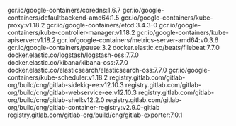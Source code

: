 gcr.io/google-containers/coredns:1.6.7
gcr.io/google-containers/defaultbackend-amd64:1.5
gcr.io/google-containers/kube-proxy:v1.18.2
gcr.io/google-containers/etcd:3.4.3-0
gcr.io/google-containers/kube-controller-manager:v1.18.2
gcr.io/google-containers/kube-apiserver:v1.18.2
gcr.io/google-containers/metrics-server-amd64:v0.3.6
gcr.io/google-containers/pause:3.2
docker.elastic.co/beats/filebeat:7.7.0
docker.elastic.co/logstash/logstash-oss:7.7.0
docker.elastic.co/kibana/kibana-oss:7.7.0
docker.elastic.co/elasticsearch/elasticsearch-oss:7.7.0
gcr.io/google-containers/kube-scheduler:v1.18.2
registry.gitlab.com/gitlab-org/build/cng/gitlab-sidekiq-ee:v12.10.3
registry.gitlab.com/gitlab-org/build/cng/gitlab-webservice-ee:v12.10.3
registry.gitlab.com/gitlab-org/build/cng/gitlab-shell:v12.2.0
registry.gitlab.com/gitlab-org/build/cng/gitlab-container-registry:v2.9.0-gitlab
registry.gitlab.com/gitlab-org/build/cng/gitlab-exporter:7.0.1
